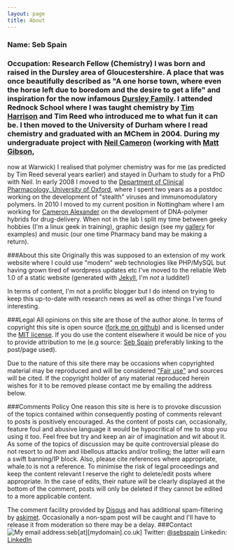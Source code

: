 ```yaml
--- 
layout: page 
title: About 
--- 
```

### Name: Seb Spain
### Occupation: Research Fellow (Chemistry) I was born and raised in the Dursley area of Gloucestershire. A place that was once beautifully described as "A one horse town, where even the horse left due to boredom and the desire to get a life" and inspiration for the now infamous [Dursley Family](http://en.wikipedia.org/wiki/Dursley_family#The_Dursleys). I attended Rednock School where I was taught chemistry by [Tim Harrison](http://www.chemlabs.bris.ac.uk/bios/Tim_Harrison.html) and Tim Reed who introduced me to what fun it can be. I then moved to the University of Durham where I read chemistry and graduated with an MChem in 2004. During my undergraduate project with [Neil Cameron](http://www.dur.ac.uk/chemistry/staff/profile/?id=173) (working with [Matt Gibson](http://www2.warwick.ac.uk/fac/sci/chemistry/research/gibson/),
now at Warwick) I realised that polymer chemistry was for me (as predicted by Tim Reed several years earlier) and stayed in Durham to study for a PhD with Neil. In early 2008 I moved to the [Department of Clinical Pharmacology, University of Oxford](http://www.clinpharm.ox.ac.uk/), where I spent two years as a postdoc working on the development of "stealth" viruses and immunomodulatory polymers. In 2010 I moved to my current position in Nottingham where I am working for [Cameron Alexander](http://www.nottingham.ac.uk/pharmacy/people/cameron.alexander) on the development of DNA-polymer hybrids for drug-delivery. When not in the lab I split my time between geeky hobbies (I'm a linux geek in training), graphic design (see my [gallery](http://sebspain.co.uk/gallery/ "Gallery") for examples) and music (our one time Pharmacy band may be making a return). 

###About this site
Originally this was supposed to an extension of my work website where I could use "modern" web technologies like PHP/MySQL but having grown tired of wordpress updates etc I've moved to the reliable Web 1.0 of a static website (generated with [Jekyll](http:www.jekyllrb.com), I'm *not* a luddite!)

In terms of content, I'm not a prolific blogger but I do intend on trying to keep this up-to-date with research news as well as other things I've found interesting.

###Legal
All opinions on this site are those of the author alone. In terms of copyright this site is open source ([fork me on github](http://github.com/sebspain/sebspain.github.io)) and is licensed under the [MIT license](http://http://opensource.org/licenses/MIT). If you do use the content elsewhere it would be nice of you to provide attribution to me (e.g source: [Seb Spain](http://sebspain.co.uk) preferably linking to the post/page used).

Due to the nature of this site there may be occasions when copyrighted material may be reproduced and will be considered ["Fair use"](http://en.wikipedia.org/wiki/Fair_use) and sources will be cited. If the copyright holder of any material reproduced herein wishes for it to be removed please contact me by emailing the address below. 

###Comments Policy
One reason this site is here is to provoke discussion of the topics contained within consequently posting of comments relevant to posts is positively encouraged. As the content of posts can, occasionally, feature foul and abusive language it would be hypocritical of me to stop you using it too. Feel free but try and keep an air of imagination and wit about it. As some of the topics of discussion may be quite controversial please do not resort to *ad hom* and libellous attacks 
and/or trolling; the latter will earn a swift banning/IP block. Also, please cite references where
appropriate, whale.to is not a reference. To minimise the risk of legal proceedings and keep the content relevant I reserve the right to delete/edit posts where appropriate. In the case of edits, their nature will be clearly displayed at the bottom of the comment, posts will only be deleted if they cannot be edited to a more applicable content. 

The comment facility provided by [Disqus](http://disqus.com) and has additional spam-filtering by [askimet](https://akismet.com/). Occasionally a non-spam post will be caught and I'll have to release it from moderation so there may be a delay.
###Contact
![My email address:seb[at][mydomain].co.uk](http://sebspain.co.uk/wp-content/uploads/2011/08/email.png "email me")]
Twitter: [@sebspain](http://twitter.com/sebspain)
Linkedin: [LinkedIn](http://uk.linkedin.com/pub/sebastian-spain/31/516/38a)

